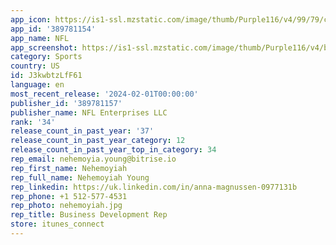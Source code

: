 ```yaml
---
app_icon: https://is1-ssl.mzstatic.com/image/thumb/Purple116/v4/99/79/c6/9979c606-0919-e29a-7f4d-fb6784923f98/AppIcon-release-0-1x_U007emarketing-0-7-0-85-220.png/1024x1024bb.png
app_id: '389781154'
app_name: NFL
app_screenshot: https://is1-ssl.mzstatic.com/image/thumb/Purple116/v4/bb/05/08/bb0508dd-34d0-4d22-0a88-a05705d28db7/66ea1ab7-a512-4df8-84ad-fef532ca432e_home_of_football.jpg/1242x2688bb.png
category: Sports
country: US
id: J3kwbtzLfF61
language: en
most_recent_release: '2024-02-01T00:00:00'
publisher_id: '389781157'
publisher_name: NFL Enterprises LLC
rank: '34'
release_count_in_past_year: '37'
release_count_in_past_year_category: 12
release_count_in_past_year_top_in_category: 34
rep_email: nehemoyia.young@bitrise.io
rep_first_name: Nehemoyiah
rep_full_name: Nehemoyiah Young
rep_linkedin: https://uk.linkedin.com/in/anna-magnussen-0977131b
rep_phone: +1 512-577-4531
rep_photo: nehemoyiah.jpg
rep_title: Business Development Rep
store: itunes_connect
---
```

